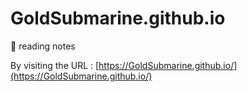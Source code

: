 # GoldSubmarine.github.io

🐌 reading notes

By visiting the URL : [https://GoldSubmarine.github.io/](https://GoldSubmarine.github.io/)
